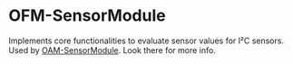 OFM-SensorModule
===

Implements core functionalities to evaluate sensor values for I²C sensors. Used by [OAM-SensorModule](https://github.com/OpenKNX/OAM-SensorModule). Look there for more info.

